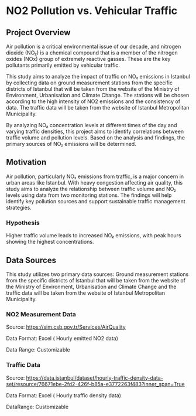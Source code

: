 # NO2 Pollution vs. Vehicular Traffic 

## Project Overview
Air pollution is a critical environmental issue of our decade, and nitrogen dioxide (NO₂) is a chemical compound that is a member of the nitrogen oxides (NOx) group of extremely reactive gasses. These are the key pollutants primarily emitted by vehicular traffic. 

This study aims to analyze the impact of traffic on NO₂ emissions in Istanbul by collecting data on ground measurement stations from the specific districts of Istanbul that will be taken from the website of the Ministry of Environment, Urbanisation and Climate Change. The stations will be chosen according to the high intensity of NO2 emissions and the consistency of data. The traffic data will be taken from the website of Istanbul Metropolitan Municipality.

By analyzing NO₂ concentration levels at different times of the day and varying traffic densities, this project aims to identify correlations between traffic volume and pollution levels. Based on the analysis and findings, the primary sources of NO₂ emissions will be determined.

## Motivation 
Air pollution, particularly NO₂ emissions from traffic, is a major concern in urban areas like Istanbul. With heavy congestion affecting air quality, this study aims to analyze the relationship between traffic volume and NO₂ levels using data from two monitoring stations. The findings will help identify key pollution sources and support sustainable traffic management strategies.

### Hypothesis 
Higher traffic volume leads to increased NO₂ emissions, with peak hours showing the highest concentrations.

## Data Sources
This study utilizes two primary data sources: Ground measurement stations from the specific districts of Istanbul that will be taken from the website of the Ministry of Environment, Urbanisation and Climate Change and the traffic data will be taken from the website of Istanbul Metropolitan Municipality.

### NO2 Measurement Data 
Source: https://sim.csb.gov.tr/Services/AirQuality

Data Format: Excel ( Hourly emitted NO2 data)

Data Range: Customizable

### Traffic Data
Source: https://data.istanbul/dataset/hourly-traffic-density-data-set/resource/76671ebe-2fd2-426f-b85a-e3772263f483?inner_span=True

Data Format: Excel ( Hourly traffic density data) 

DataRange: Customizable


